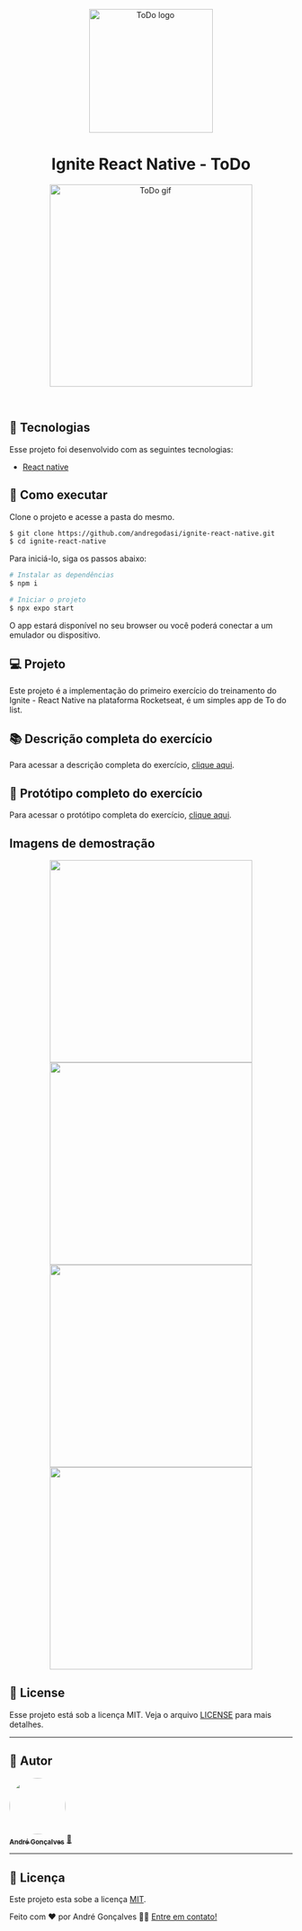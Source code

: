 <p align="center">
  <img alt="ToDo logo" width="220px" src="https://user-images.githubusercontent.com/9595529/280182924-85e302e0-c73f-4e45-bfa9-ed22bfa2e216.png" width="160px">
</p>

<h1 align="center">Ignite React Native - ToDo</h1>

<p align="center" width="100%">
    <img alt="ToDo gif" src="https://user-images.githubusercontent.com/9595529/280181080-f255bb52-baac-4fbe-b15d-7fa562b3cad8.gif?raw=true"  width="360" />
</p>
<br>

## 🧪 Tecnologias

Esse projeto foi desenvolvido com as seguintes tecnologias:

- [React native](https://reactnative.dev/)

## 🚀 Como executar

Clone o projeto e acesse a pasta do mesmo.

```bash
$ git clone https://github.com/andregodasi/ignite-react-native.git
$ cd ignite-react-native
```

Para iniciá-lo, siga os passos abaixo:

```bash
# Instalar as dependências
$ npm i

# Iniciar o projeto
$ npx expo start

```

O app estará disponível no seu browser ou você poderá conectar a um emulador ou dispositivo.

## 💻 Projeto

Este projeto é a implementação do primeiro exercício do treinamento do Ignite - React Native na plataforma Rocketseat, é um simples app de To do list.

## 📚 Descrição completa do exercício

Para acessar a descrição completa do exercício, [clique aqui](https://www.notion.so/Desafio-01-Praticando-os-conceitos-do-React-Native-9f7ee321a4524042ab4efc48cf7f6631?pvs=4).

## 📐 Protótipo completo do exercício

Para acessar o protótipo completa do exercício, [clique aqui](https://www.notion.so/Desafio-01-Praticando-os-conceitos-do-React-Native-9f7ee321a4524042ab4efc48cf7f6631?pvs=4).

## Imagens de demostração

<p align="center"><img src="https://user-images.githubusercontent.com/9595529/280181033-0514c3c4-9aec-4304-951f-75b478ba9b93.png" width="360"/>

<img src="https://user-images.githubusercontent.com/9595529/280181035-c9fa7e7e-34d0-41ff-a066-fec09596403a.png" width="360"/>

<img src="https://user-images.githubusercontent.com/9595529/280181036-569cf291-0a44-4c78-9bd6-8d09f2368568.png" width="360"/>

<img src="https://user-images.githubusercontent.com/9595529/280182841-6cf67d45-a874-40d9-9c55-2ec20b4e2078.png" width="360"/>
</p>

## 📝 License

Esse projeto está sob a licença MIT. Veja o arquivo [LICENSE](LICENSE.md) para mais detalhes.

---

## 🦸 Autor

<a href="https://www.linkedin.com/in/andre-godasi/">
 <img style="border-radius: 50%;" src="https://media.licdn.com/dms/image/C4D03AQGxOMYvdCao3A/profile-displayphoto-shrink_200_200/0/1661188755302?e=1704326400&v=beta&t=zm9EYg8b9O2XrtjFhPJvmU0yowhVPwsTcX7KGgNdeI4" width="100px;" alt=""/>
 <br />
 <sub><b>André Gonçalves</b></sub></a> <a href="https://www.linkedin.com/in/andre-godasi/" title="André Gonçalves">🚀</a>
 <br />

---

## 📝 Licença

Este projeto esta sobe a licença [MIT](./LICENSE).

Feito com ❤️ por André Gonçalves 👋🏽 [Entre em contato!](https://www.linkedin.com/in/andre-godasi/)
